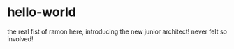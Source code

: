 # hello-world

the real fist of ramon here, introducing the new junior architect!
never felt so involved!

